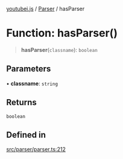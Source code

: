 [youtubei.js](../../../README.md) / [Parser](../README.md) / hasParser

# Function: hasParser()

> **hasParser**(`classname`): `boolean`

## Parameters

• **classname**: `string`

## Returns

`boolean`

## Defined in

[src/parser/parser.ts:212](https://github.com/LuanRT/YouTube.js/blob/cf09f7bab14fcca99e1f3ae428c7337fea58cfa5/src/parser/parser.ts#L212)
